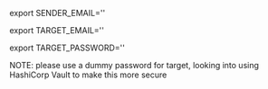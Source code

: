 export SENDER_EMAIL='<your email>'

export TARGET_EMAIL='<target email>'

export TARGET_PASSWORD='<password of target email>'


NOTE: please use a dummy password for target, looking into using HashiCorp Vault to make this more secure
